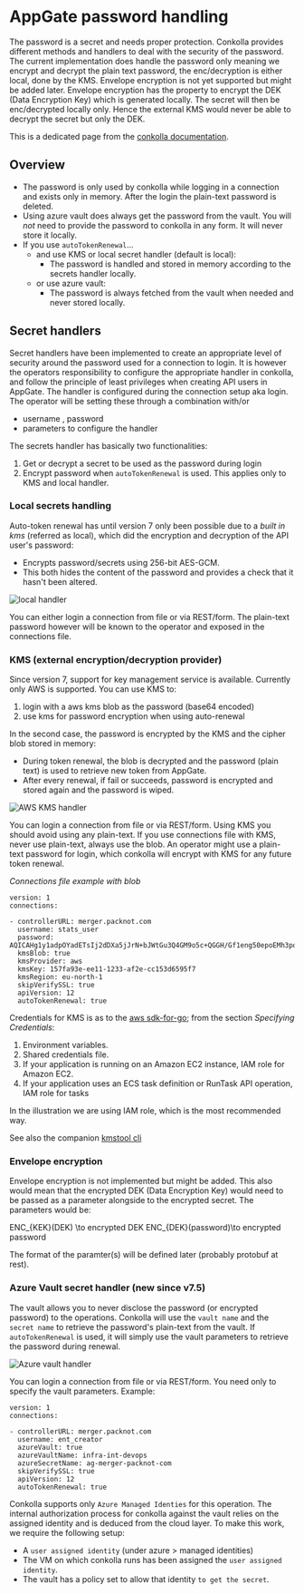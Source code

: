 <script type="text/javascript" src="http://cdn.mathjax.org/mathjax/latest/MathJax.js?config=default"></script>
# AppGate password handling
The password is a secret and needs proper protection. Conkolla provides different methods and handlers to deal with the security of the password. The current implementation does handle the password only meaning we encrypt and decrypt the plain text password, the enc/decryption is either local, done by the KMS. Envelope encryption is not yet supported but might be added later. Envelope encryption has the property to encrypt the DEK (Data Encryption Key) which is generated locally. The secret will then be enc/decrypted locally only. Hence the external KMS would never be able to decrypt the secret but only the DEK.


This is a dedicated page from the [conkolla documentation](./README.md).

## Overview
- The password is only used by conkolla while logging in a connection and exists only in memory. After the login the plain-text password is deleted.
- Using azure vault does always get the password from the vault. You will *not* need to provide the password to conkolla in any form. It will never store it locally.
- If you use `autoTokenRenewal`...
	- and use KMS or local secret handler (default is local):
		- The password is handled and stored in memory according to the secrets handler locally.
	- or use azure vault:
		- The password is always fetched from the vault when needed and never stored locally.

## Secret handlers
Secret handlers have been implemented to create an appropriate level of security around the password used for a connection to login. It is however the operators responsibility to configure the appropriate handler in conkolla, and follow the principle of least privileges when creating API users in AppGate.
The handler is configured during the connection setup aka login. The operator will be setting these through a combination with/or 
- username , password
- parameters to configure the handler

The secrets handler has basically two functionalities:
1. Get or decrypt a secret to be used as the password during login
2. Encrypt password when `autoTokenRenewal` is used. This applies only to KMS and local handler.



### Local secrets handling
Auto-token renewal has until version 7 only been possible due to  a *built in kms* (referred as local), which did the encryption and decryption of the API user's password:
 - Encrypts password/secrets using 256-bit AES-GCM.  
 - This both hides the content of the password and provides a check that it hasn't been altered.
 
 ![local handler](./handler-local.png)

 You can either login a connection from file or via REST/form. The plain-text password however will be known to the operator and exposed in the connections file.


### KMS (external encryption/decryption provider)
Since version 7, support for key management service is available. Currently only AWS is supported. You can use KMS to:
1. login with a aws kms blob as the password (base64 encoded)
1. use kms for password encryption when using auto-renewal

In the second case, the password is encrypted by the  KMS and the cipher blob stored in memory:
- During token renewal, the blob is decrypted and the password (plain text) is used to retrieve new token from AppGate. 
- After every renewal, if fail or succeeds, password is encrypted and stored again and the password is wiped.


![AWS KMS handler](./handler-kms-aws.png)

You can login a connection from file or via REST/form. Using KMS you should avoid using any plain-text. If you use connections file with KMS, never use plain-text, always use the blob. An operator might use a plain-text password for login, which conkolla will encrypt with KMS for any future token renewal.

*Connections file example with blob*
```
version: 1
connections:

- controllerURL: merger.packnot.com 
  username: stats_user
  password: AQICAHg1y1adpOYadETsIj2dDXa5jJrN+bJWtGu3Q4GM9o5c+QGGH/Gf1eng50epoEMh3pqGAAAAZTBjBgkqhkiG9w0BBwagVjBUAgEAME8GCSqGSIb3DQEHATAeBglghkgBZQMEAS4wEQQMfUFJxInMFGkQscNOAgEQgCLk4WNrMENV50otKgrrNdaBLoeCTGeB0r5i3IS5zKoqlVFa
  kmsBlob: true
  kmsProvider: aws
  kmsKey: 157fa93e-ee11-1233-af2e-cc153d6595f7
  kmsRegion: eu-north-1
  skipVerifySSL: true
  apiVersion: 12
  autoTokenRenewal: true
```


Credentials for KMS is as to the [aws sdk-for-go](https://docs.aws.amazon.com/sdk-for-go/v1/developer-guide/configuring-sdk.html); from the section *Specifying Credentials*:

1. Environment variables.
2. Shared credentials file.
3. If your application is running on an Amazon EC2 instance, IAM role for Amazon EC2.
4. If your application uses an ECS task definition or RunTask API operation, IAM role for tasks

In the illustration we are using IAM role, which is the most recommended way.

See also the companion [kmstool cli](./kmstool.md)

### Envelope encryption
Envelope encryption is not implemented but might be added. This also would mean that the encrypted DEK (Data Encryption Key) would need to be passed as a parameter alongside to the encrypted secret. The parameters would be:

ENC_{KEK}(DEK) \to encrypted DEK
ENC_{DEK}(password)\to encrypted password

The format of the paramter(s) will be defined later (probably protobuf at rest).

### Azure Vault secret handler (new since v7.5)
The vault allows you to never disclose the password (or encrypted password) to the operations. Conkolla will use the `vault name` and the `secret name` to retrieve the password's plain-text from the vault. If `autoTokenRenewal` is used, it will simply use the vault parameters to retrieve the password during renewal. 


![Azure vault handler](./handler-vault-azure.png)

You can login a connection from file or via REST/form. You need only to specify the vault parameters. Example:

```
version: 1
connections:

- controllerURL: merger.packnot.com
  username: ent_creator
  azureVault: true
  azureVaultName: infra-int-devops
  azureSecretName: ag-merger-packnot-com  
  skipVerifySSL: true
  apiVersion: 12 
  autoTokenRenewal: true

```
Conkolla supports only `Azure Managed Identies` for this operation. The internal authorization process for conkolla against the vault relies on the assigned identity and is deduced from the cloud layer. To make this work, we require the following setup:
- A `user assigned identity` (under azure > managed identities)
- The VM on which conkolla runs has been assigned the `user assigned identity`. 
- The vault has a policy set to allow that identity `to get the secret`. 

